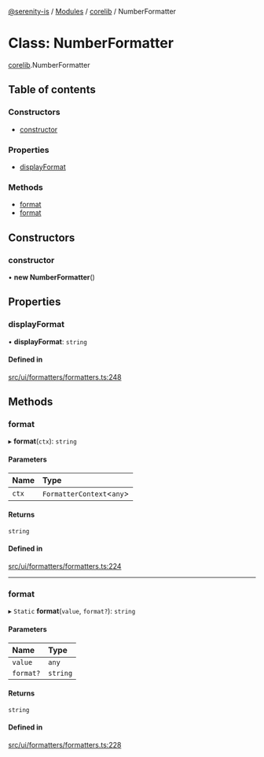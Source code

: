 [@serenity-is](../README.md) / [Modules](../modules.md) / [corelib](../modules/corelib.md) / NumberFormatter

# Class: NumberFormatter

[corelib](../modules/corelib.md).NumberFormatter

## Table of contents

### Constructors

- [constructor](corelib.NumberFormatter.md#constructor)

### Properties

- [displayFormat](corelib.NumberFormatter.md#displayformat)

### Methods

- [format](corelib.NumberFormatter.md#format)
- [format](corelib.NumberFormatter.md#format-1)

## Constructors

### constructor

• **new NumberFormatter**()

## Properties

### displayFormat

• **displayFormat**: `string`

#### Defined in

[src/ui/formatters/formatters.ts:248](https://github.com/serenity-is/serenity/blob/master/packages/corelib/src/ui/formatters/formatters.ts#L248)

## Methods

### format

▸ **format**(`ctx`): `string`

#### Parameters

| Name | Type |
| :------ | :------ |
| `ctx` | `FormatterContext`<`any`\> |

#### Returns

`string`

#### Defined in

[src/ui/formatters/formatters.ts:224](https://github.com/serenity-is/serenity/blob/master/packages/corelib/src/ui/formatters/formatters.ts#L224)

___

### format

▸ `Static` **format**(`value`, `format?`): `string`

#### Parameters

| Name | Type |
| :------ | :------ |
| `value` | `any` |
| `format?` | `string` |

#### Returns

`string`

#### Defined in

[src/ui/formatters/formatters.ts:228](https://github.com/serenity-is/serenity/blob/master/packages/corelib/src/ui/formatters/formatters.ts#L228)
